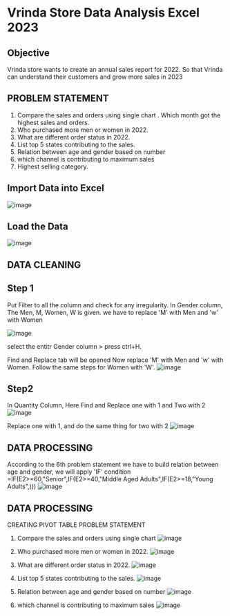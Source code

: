 # Vrinda Store Data Analysis Excel 2023
## Objective
Vrinda store wants to create an annual sales report for 2022. So that Vrinda can understand their customers and grow more sales in 2023

## PROBLEM STATEMENT
1. Compare the sales and orders using single chart
. Which month got the highest sales and orders.
2. Who purchased more men or women in 2022.
3. What are different order status in 2022.
4. List top 5 states contributing to the sales.
5. Relation between age and gender based on number
7. which channel is contributing to maximum sales
8. Highest selling category.

## Import Data into Excel 
![image](https://github.com/PRATHAMESH9743/Vrinda_store_Analysis/assets/154798147/9a4ef5f6-0253-475d-a588-9f812ac06ad2)

## Load the Data
![image](https://github.com/PRATHAMESH9743/Vrinda_store_Analysis/assets/154798147/45dbe21d-dc70-4878-9c9a-7c2193dc426b)

## DATA CLEANING
## Step 1
Put Filter to all the column and check for any irregularity.
In Gender column, The Men, M, Women, W is given. we have to replace 'M' with Men and 'w' with Women

![image](https://github.com/PRATHAMESH9743/Vrinda_store_Analysis/assets/154798147/5b838dc0-9f71-4db5-93c6-e92a57bc21c6)

select the entitr Gender column > press ctrl+H. 

Find and Replace tab will be opened
Now replace 'M' with Men and 'w' with Women. Follow the same steps for Women with 'W'. 
![image](https://github.com/PRATHAMESH9743/Vrinda_store_Analysis/assets/154798147/83f5ac41-00a3-4628-9de3-2a730817e2ab)

## Step2
In Quantity Column, Here Find and Replace one with 1 and Two with 2
![image](https://github.com/PRATHAMESH9743/Vrinda_store_Analysis/assets/154798147/2331b3b2-d9d5-4008-b979-e32205a22868)

Replace one with 1, and do the same thing for two with 2
![image](https://github.com/PRATHAMESH9743/Vrinda_store_Analysis/assets/154798147/4f2b28ed-c3b9-4037-8b4f-9bc3f4b29842)

## DATA PROCESSING
According to the 6th problem statement
we have to build relation between age and gender,
we will apply 'IF' condition
=IF(E2>=60,"Senior",IF(E2>=40,"Middle Aged Adults",IF(E2>=18,"Young Adults",)))
![image](https://github.com/PRATHAMESH9743/Vrinda_store_Analysis/assets/154798147/df14470b-cf42-4b87-bc94-bee954ab3830)

## DATA PROCESSING
CREATING PIVOT TABLE
PROBLEM STATEMENT
1. Compare the sales and orders using single chart
![image](https://github.com/PRATHAMESH9743/Vrinda_store_Analysis/assets/154798147/15aa7214-521e-4ea4-904b-d82f0a31e63c)

2. Who purchased more men or women in 2022.
![image](https://github.com/PRATHAMESH9743/Vrinda_store_Analysis/assets/154798147/e5ab5fd6-5243-4171-951d-99e817b83fca)

3. What are different order status in 2022.
![image](https://github.com/PRATHAMESH9743/Vrinda_store_Analysis/assets/154798147/2a8eb126-cd21-47ad-9265-8c35844b4a35)

4. List top 5 states contributing to the sales.
![image](https://github.com/PRATHAMESH9743/Vrinda_store_Analysis/assets/154798147/e30e596c-78f7-4112-be4c-458046edbe8e)

5. Relation between age and gender based on number
![image](https://github.com/PRATHAMESH9743/Vrinda_store_Analysis/assets/154798147/3bc9177c-9781-464e-8fb9-a5310f2a1573)

6. which channel is contributing to maximum sales
![image](https://github.com/PRATHAMESH9743/Vrinda_store_Analysis/assets/154798147/e5d87be2-49b1-4ac1-a844-85946060e864)
